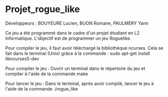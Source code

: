 # Projet_rogue_like

Développeurs :
  BOUYEURE Lucien,
  BUON Romane,
  PAULMERY Yann
 
Ce jeu a été programmé dans le cadre d'un projet étudiant en L2 Informatique.
L'objectif est de programmer un jeu Roguelike.

Pour compiler le jeu, il faut avoir téléchargé la bibliothèque ncurses. Cela se fait dans le terminal (Unix) grâce à la commande :
  sudo apt-get install libncurses5-dev

Pour compiler le jeu :
Ouvrir un terminal dans le répertoire du jeu et compiler à l'aide de la commande make

Pour lancer le jeu :
Dans le terminal, après avoir compilé, lancer le jeu à l'aide de la commande ./rogue_like
